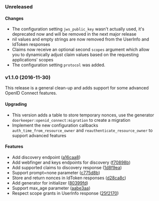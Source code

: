 ### Unreleased

#### Changes

* The configuration setting `jws_public_key` wasn't actually used, it's deprecated now and will be removed in the next major release
* nil values and empty strings are now removed from the UserInfo and IdToken responses
* Claims now receive an optional second `scopes` argument which allow you to dynamically adjust claim values based on the requesting applications' scopes
* The configuration setting `protocol` was added.

<a name="v1.1.0"></a>
### v1.1.0 (2016-11-30)

This release is a general clean-up and adds support for some advanced OpenID Connect features.

#### Upgrading

- This version adds a table to store temporary nonces, use the generator `doorkeeper:openid_connect:migration` to create a migration
- Implement the new configuration callbacks `auth_time_from_resource_owner` and `reauthenticate_resource_owner` to support advanced features

#### Features

* Add discovery endpoint	 ([a16caa8](/../../commit/a16caa8))
* Add webfinger and keys endpoints for discovery	 ([f70898b](/../../commit/f70898b))
* Add supported claims to discovery response	 ([1d8f9ea](/../../commit/1d8f9ea))
* Support prompt=none parameter	 ([c775d8b](/../../commit/c775d8b))
* Store and return nonces in IdToken responses	 ([d28ca8c](/../../commit/d28ca8c))
* Add generator for initializer	 ([80399fd](/../../commit/80399fd))
* Support max_age parameter	 ([aabe3aa](/../../commit/aabe3aa))
* Respect scope grants in UserInfo response	 ([25f2170](/../../commit/25f2170))
